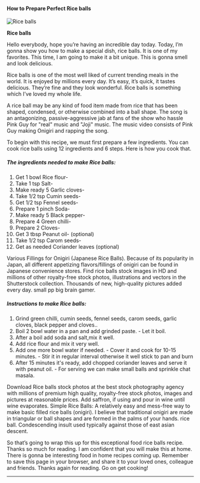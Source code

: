             

#### How to Prepare Perfect Rice balls

![Rice balls](https://img-global.cpcdn.com/recipes/ef0a304be5691807/751x532cq70/rice-balls-recipe-main-photo.jpg)

**Rice balls**

Hello everybody, hope you’re having an incredible day today. Today, I’m gonna show you how to make a special dish, rice balls. It is one of my favorites. This time, I am going to make it a bit unique. This is gonna smell and look delicious.

Rice balls is one of the most well liked of current trending meals in the world. It is enjoyed by millions every day. It’s easy, it’s quick, it tastes delicious. They’re fine and they look wonderful. Rice balls is something which I’ve loved my whole life.

A rice ball may be any kind of food item made from rice that has been shaped, condensed, or otherwise combined into a ball shape. The song is an antagonizing, passive-aggressive jab at fans of the show who hassle Pink Guy for "real" music and "Joji" music. The music video consists of Pink Guy making Onigiri and rapping the song.

To begin with this recipe, we must first prepare a few ingredients. You can cook rice balls using 12 ingredients and 6 steps. Here is how you cook that.

##### The ingredients needed to make Rice balls:

1.  Get 1 bowl Rice flour-
2.  Take 1 tsp Salt-
3.  Make ready 5 Garlic cloves-
4.  Take 1/2 tsp Cumin seeds-
5.  Get 1/2 tsp Fennel seeds-
6.  Prepare 1 pinch Soda-
7.  Make ready 5 Black pepper-
8.  Prepare 4 Green chilli-
9.  Prepare 2 Cloves-
10.  Get 3 tbsp Peanut oil- (optional)
11.  Take 1/2 tsp Carom seeds-
12.  Get as needed Coriander leaves (optional)

Various Fillings for Onigiri (Japanese Rice Balls). Because of its popularity in Japan, all different appetizing flavors/fillings of onigiri can be found in Japanese convenience stores. Find rice balls stock images in HD and millions of other royalty-free stock photos, illustrations and vectors in the Shutterstock collection. Thousands of new, high-quality pictures added every day. small pp big brain gamer.

##### Instructions to make Rice balls:

1.  Grind green chilli, cumin seeds, fennel seeds, carom seeds, garlic cloves, black pepper and cloves..
2.  Boil 2 bowl water in a pan and add grinded paste. - Let it boil.
3.  After a boil add soda and salt,mix it well.
4.  Add rice flour and mix it very well.
5.  Add one more bowl water if needed. - Cover it and cook for 10-15 minutes. - Stir it in regular interval otherwise it well stick to pan and burn
6.  After 15 minutes it's ready, add chopped coriander leaves and serve it with peanut oil. - For serving we can make small balls and sprinkle chat masala.

Download Rice balls stock photos at the best stock photography agency with millions of premium high quality, royalty-free stock photos, images and pictures at reasonable prices. Add saffron, if using and pour in wine until wine evaporates. Simple Rice Balls: A relatively easy and mess-free way to make basic filled rice balls (onigiri). I believe that traditional onigiri are made in triangular or ball shapes and are formed in the palms of your hands. rice ball. Condescending insult used typically against those of east asian descent.

So that’s going to wrap this up for this exceptional food rice balls recipe. Thanks so much for reading. I am confident that you will make this at home. There is gonna be interesting food in home recipes coming up. Remember to save this page in your browser, and share it to your loved ones, colleague and friends. Thanks again for reading. Go on get cooking!

* * *